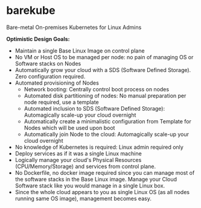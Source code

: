 # barekube
 Bare-metal On-premises Kubernetes for Linux Admins


**Optimistic Design Goals:**
* Maintain a single Base Linux Image on control plane
* No VM or Host OS to be managed per node: no pain of managing OS or Software stacks on Nodes
* Automatically grow your cloud with a SDS (Software Defined Storage). Zero configuration required.
* Automated provisioning of Nodes
  * Network booting: Centrally control boot process on nodes
  * Automated disk partitioning of nodes: No manual preparation per node required, use a template
  * Automated inclusion to SDS (Software Defined Storage): Automagically scale-up your cloud overnight
  * Automatically create a minimalistic configuration from Template for Nodes which will be used upon boot
  * Automatically join Node to the cloud: Automagically scale-up your cloud overnight
* No knowledge of Kubernetes is required: Linux admin required only
* Deploy services as if it was a single Linux machine
* Logically manage your cloud's Physical Resources (CPU/Memory/Storage) and services from control plane.
* No Dockerfile, no docker image required since you can manage most of the software stacks in the Base Linux image. Manage your Cloud Software stack like you would manage in a single Linux box.
* Since the whole cloud appears to you as single Linux OS (as all nodes running same OS image), management becomes easy.
